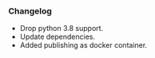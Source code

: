 ### Changelog

* Drop python 3.8 support.
* Update dependencies.
* Added publishing as docker container.
